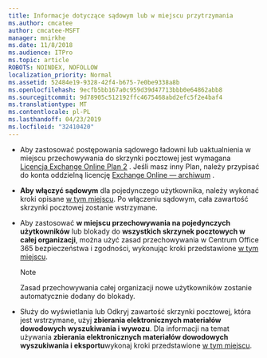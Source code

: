 ```yaml
---
title: Informacje dotyczące sądowym lub w miejscu przytrzymania
ms.author: cmcatee
author: cmcatee-MSFT
manager: mnirkhe
ms.date: 11/8/2018
ms.audience: ITPro
ms.topic: article
ROBOTS: NOINDEX, NOFOLLOW
localization_priority: Normal
ms.assetid: 52484e19-9328-42f4-b675-7e0be9338a8b
ms.openlocfilehash: 9ecfb5bb167a0c959d39d47713bbb0e64862abb8
ms.sourcegitcommit: 9d78905c512192ffc4675468abd2efc5f2e4baf4
ms.translationtype: MT
ms.contentlocale: pl-PL
ms.lasthandoff: 04/23/2019
ms.locfileid: "32410420"
---
```

- Aby zastosować postępowania sądowego ładowni lub uaktualnienia w miejscu przechowywania do skrzynki pocztowej jest wymagana [Licencja Exchange Online Plan 2](https://docs.microsoft.com/office365/servicedescriptions/office-365-platform-service-description/office-365-plan-options) . Jeśli masz inny Plan, należy przypisać do konta oddzielną licencję [Exchange Online — archiwum](https://docs.microsoft.com/office365/servicedescriptions/exchange-online-archiving-service-description/exchange-online-archiving-service-description) . 
    
- **Aby włączyć sądowym** dla pojedynczego użytkownika, należy wykonać kroki opisane [w tym miejscu](https://docs.microsoft.com/office365/SecurityCompliance/place-a-mailbox-on-litigation-hold). Po włączeniu sądowym, cała zawartość skrzynki pocztowej zostanie wstrzymane.
    
- Aby zastosować **w miejscu przechowywania na pojedynczych użytkowników** lub blokady do **wszystkich skrzynek pocztowych w całej organizacji**, można użyć zasad przechowywania w Centrum Office 365 bezpieczeństwa i zgodności, wykonując kroki przedstawione [w tym miejscu](https://docs.microsoft.com/Office365/securitycompliance/retention-policies ).
    
    > [!NOTE]
    > Zasad przechowywania całej organizacji nowe użytkowników zostanie automatycznie dodany do blokady. 
  
- Służy do wyświetlania lub Odkryj zawartość skrzynki pocztowej, która jest wstrzymane, użyj **zbierania elektronicznych materiałów dowodowych wyszukiwania i wywozu**. Dla informacji na temat używania **zbierania elektronicznych materiałów dowodowych wyszukiwania i eksportu**wykonaj kroki przedstawione [w tym miejscu](https://docs.microsoft.com/office365/securitycompliance/export-search-results).
    

